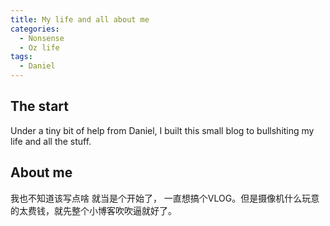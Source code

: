 ```yaml
---
title: My life and all about me
categories:
  - Nonsense
  - Oz life
tags:
  - Daniel
---
```

## The start
Under a tiny bit of help from Daniel, I built this small blog to bullshiting my life and all the stuff.
## About me
我也不知道该写点啥  就当是个开始了， 一直想搞个VLOG。但是摄像机什么玩意的太费钱，就先整个小博客吹吹逼就好了。
